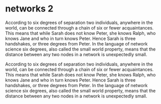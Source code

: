 # networks 2


According to six degrees of separation two individuals, anywhere in the world, can be connected through a chain of six or fewer acquaintances. This means that while Sarah does not know Peter, she knows Ralph, who knows Jane and who in turn knows Peter. Hence Sarah is three handshakes, or three degrees from Peter. In the language of network science six degrees, also called the small world property, means that the distance between any two nodes in a network is unexpectedly small.

According to six degrees of separation two individuals, anywhere in the world, can be connected through a chain of six or fewer acquaintances. This means that while Sarah does not know Peter, she knows Ralph, who knows Jane and who in turn knows Peter. Hence Sarah is three handshakes, or three degrees from Peter. In the language of network science six degrees, also called the small world property, means that the distance between any two nodes in a network is unexpectedly small.